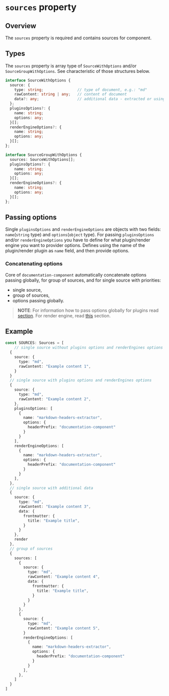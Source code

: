 # `sources` property

## Overview

The `sources` property is required and contains sources for component. 

## Types

The `sources` property is array type of `SourceWithOptions` and/or `SourceGroupWithOptions`. See characteristic of those structures below.

``` ts
interface SourceWithOptions {
  source: {
    type: string;               // type of document, e.g.: "md"
    rawContent: string | any;   // content of document
    data?: any;                 // additional data - extracted or using by plugin or render engine
  };
  pluginsOptions?: {
    name: string;
    options: any; 
  }[];
  renderEngineOptions?: {
    name: string;
    options: any; 
  }[];
};

interface SourceGroupWithOptions {
  sources: SourceWithOptions[];
  pluginsOptions?: {
    name: string;
    options: any; 
  }[];
  renderEngineOptions?: {
    name: string;
    options: any; 
  }[];
};
```

## Passing options

Single `pluginsOptions` and `renderEngineOptions` are objects with two fields: `name`(`string` type) and `options`(`object` type). For passing `pluginsOptions` and/or `renderEngineOptions` you have to define for what plugin/render engine you want to provider options. Defines using the name of the plugin/render plugin as `name` field, and then provide options. 

### Concatenating options

Core of `documentation-component` automatically concatenate options passing globally, for group of sources, and for single source with priorities: 
- single source,
- group of sources,
- options passing globally.

> **NOTE**: For information how to pass options globally for plugins read [section](). For render engine, read [this]() section.

## Example

``` ts
const SOURCES: Sources = [
    // single source without plugins options and renderEngines options
  {
    source: {
      type: "md",
      rawContent: "Example content 1",
    }
  }
  // single source with plugins options and renderEngines options
  {
    source: {
      type: "md",
      rawContent: "Example content 2",
    },
    pluginsOptions: [
      {
        name: "markdown-headers-extractor",
        options: {
          headerPrefix: "documentation-component"
        }
      }
    ],
    renderEngineOptions: [
      {
        name: "markdown-headers-extractor",
        options: {
          headerPrefix: "documentation-component"
        }
      }
    ],
  },
  // single source with additional data
  {
    source: {
      type: "md",
      rawContent: "Example content 3",
      data: {
        frontmatter: {
          title: "Example title",
        }
      }
    },
    render
  },
  // group of sources
  {
    sources: [
      {
        source: {
          type: "md",
          rawContent: "Example content 4",
          data: {
            frontmatter: {
              title: "Example title",
            }
          }
        }
      },
      {
        source: {
          type: "md",
          rawContent: "Example content 5",
        }
        renderEngineOptions: [
          {
            name: "markdown-headers-extractor",
            options: {
              headerPrefix: "documentation-component"
            }
          }
        ],
      },
    ]
  }
]
```
